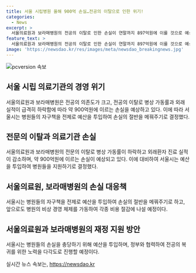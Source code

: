 ```yaml
---
title: 서울 시립병원 올해 900억 손실…전공의 이탈으로 인한 위기!
categories:
  - News
excerpt: >
  서울의료원과 보라매병원의 전공의 이탈로 인한 손실이 연말까지 897억원에 이를 것으로 예상되며, 이를 막기 위해 서울시가 재정적 지원을 결정했다. 이에 전공의들의 이탈로 병상 가동률과 외래환자 진료 실적이 감소했으며, 시립병원은 비상경영체제를 가동하고 각종 비용 절감에 나섰다. 서울시는 전공의 복귀를 위해 노력할 예정이라고 밝혔다.
feature_text: >
  서울의료원과 보라매병원의 전공의 이탈로 인한 손실이 연말까지 897억원에 이를 것으로 예상되며, 이를 막기 위해 서울시가 재정적 지원을 결정했다. 이에 전공의들의 이탈로 병상 가동률과 외래환자 진료 실적이 감소했으며, 시립병원은 비상경영체제를 가동하고 각종 비용 절감에 나섰다. 서울시는 전공의 복귀를 위해 노력할 예정이라고 밝혔다.
image: 'https://newsdao.kr/res/images/meta/newsdao_breakingnews.jpg'
---
```


<p><img src="https://newsdao.kr/res/images/meta/newsdao_breakingnews.jpg" alt="pcversion 속보" /></p>

<h2 data-ke-size="size26">서울 시립 의료기관의 경영 위기</h2>

<p data-ke-size="size16">서울의료원과 보라매병원은 전공의 의존도가 크고, 전공의 이탈로 병상 가동률과 외래 실적이 급격히 하락함에 따라 약 900억원에 이르는 손실을 예상하고 있다. 이에 따라 서울시는 병원들의 자구책을 전제로 예산을 투입하여 손실의 절반을 메꿔주기로 결정했다.</p>

<h2 data-ke-size="size26">전문의 이탈과 의료기관 손실</h2>

<p data-ke-size="size16">서울의료원과 보라매병원의 전문의 이탈로 병상 가동률이 하락하고 외래환자 진료 실적이 감소하며, 약 900억원에 이르는 손실이 예상되고 있다. 이에 대비하여 서울시는 예산을 투입하여 병원들을 지원하기로 결정했다.</p>

<h2 data-ke-size="size26">서울의료원, 보라매병원의 손실 대응책</h2>

<p data-ke-size="size16">서울시는 병원들의 자구책을 전제로 예산을 투입하여 손실의 절반을 메꿔주기로 하고, 앞으로도 병원의 비상 경영 체제를 가동하여 각종 비용 절감에 나설 예정이다.</p>

<h2 data-ke-size="size26">서울의료원과 보라매병원의 재정 지원 방안</h2>

<p data-ke-size="size16">서울시는 병원들의 손실을 충당하기 위해 예산을 투입하며, 정부와 협력하여 전공의 복귀를 위한 노력을 다각도로 진행할 예정이다.</p>
실시간 뉴스 속보는, <a href="https://newsdao.kr" rel="dofollow">https://newsdao.kr</a>


